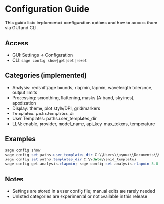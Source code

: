 # Configuration Guide

This guide lists implemented configuration options and how to access them via GUI and CLI.

## Access

- GUI: Settings → Configuration
- CLI: `sage config show|get|set|reset`

## Categories (implemented)

- Analysis: redshift/age bounds, rlapmin, lapmin, wavelength tolerance, output limits
- Processing: smoothing, flattening, masks (A-band, skylines), apodization
- Display: theme, plot style/DPI, grid/markers
- Templates: paths.templates_dir
- User Templates: paths.user_templates_dir
- LLM: enable, provider, model_name, api_key, max_tokens, temperature

## Examples

```powershell
sage config show
sage config set paths.user_templates_dir C:\\Users\\<you>\\Documents\\SNID_SAGE\\User_Templates
sage config set paths.templates_dir C:\\data\\snid_templates
sage config get analysis.rlapmin; sage config set analysis.rlapmin 5.0
```

## Notes

- Settings are stored in a user config file; manual edits are rarely needed
- Unlisted categories are experimental or not available in this release

 